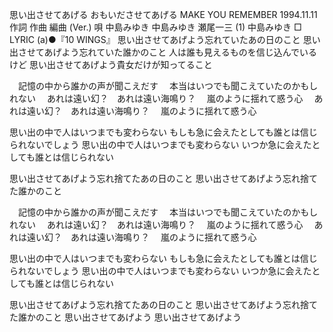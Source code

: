 
思い出させてあげる
おもいださせてあげる
MAKE YOU REMEMBER
1994.11.11
作詞  作曲  編曲 (Ver.)   唄
中島みゆき   中島みゆき   瀬尾一三 (1)
中島みゆき
□ LYRIC (a)●『10 WINGS』
思い出させてあげよう忘れていたあの日のこと
思い出させてあげよう忘れていた誰かのこと
人は誰も見えるものを信じ込んでいるけど
思い出させてあげよう貴女だけが知ってること

　記憶の中から誰かの声が聞こえだす
　本当はいつでも聞こえていたのかもしれない
　あれは遠い幻？　あれは遠い海鳴り？
　嵐のように揺れて惑う心
　あれは遠い幻？　あれは遠い海鳴り？
　嵐のように揺れて惑う心

思い出の中で人はいつまでも変わらない
もしも急に会えたとしても誰とは信じられないでしょう
思い出の中で人はいつまでも変わらない
いつか急に会えたとしても誰とは信じられない

思い出させてあげよう忘れ捨てたあの日のこと
思い出させてあげよう忘れ捨てた誰かのこと

　記憶の中から誰かの声が聞こえだす
　本当はいつでも聞こえていたのかもしれない
　あれは遠い幻？　あれは遠い海鳴り？
　嵐のように揺れて惑う心
　あれは遠い幻？　あれは遠い海鳴り？
　嵐のように揺れて惑う心

思い出の中で人はいつまでも変わらない
もしも急に会えたとしても誰とは信じられないでしょう
思い出の中で人はいつまでも変わらない
いつか急に会えたとしても誰とは信じられない

思い出させてあげよう忘れ捨てたあの日のこと
思い出させてあげよう忘れ捨てた誰かのこと
思い出させてあげよう
思い出させてあげよう